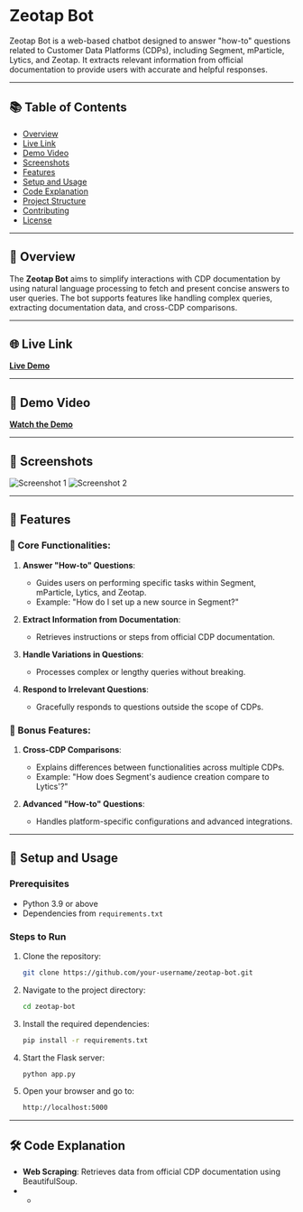 # Zeotap Bot

Zeotap Bot is a web-based chatbot designed to answer "how-to" questions related to Customer Data Platforms (CDPs), including Segment, mParticle, Lytics, and Zeotap. It extracts relevant information from official documentation to provide users with accurate and helpful responses.

---

## 📚 Table of Contents
- [Overview](#overview)
- [Live Link](#live-link)
- [Demo Video](#demo-video)
- [Screenshots](#screenshots)
- [Features](#features)
- [Setup and Usage](#setup-and-usage)
- [Code Explanation](#code-explanation)
- [Project Structure](#project-structure)
- [Contributing](#contributing)
- [License](#license)

---

## 📖 Overview
The **Zeotap Bot** aims to simplify interactions with CDP documentation by using natural language processing to fetch and present concise answers to user queries. The bot supports features like handling complex queries, extracting documentation data, and cross-CDP comparisons.

---

## 🌐 Live Link
[**Live Demo**](#)

---

## 🎥 Demo Video
[**Watch the Demo**](#)

---

## 📸 Screenshots
![Screenshot 1](screenshots/screenshot1.png)
![Screenshot 2](screenshots/screenshot2.png)

---

## 🌟 Features

### 🤖 Core Functionalities:
1. **Answer "How-to" Questions**:
   - Guides users on performing specific tasks within Segment, mParticle, Lytics, and Zeotap.
   - Example: "How do I set up a new source in Segment?"

2. **Extract Information from Documentation**:
   - Retrieves instructions or steps from official CDP documentation.

3. **Handle Variations in Questions**:
   - Processes complex or lengthy queries without breaking.

4. **Respond to Irrelevant Questions**:
   - Gracefully responds to questions outside the scope of CDPs.

### 🎁 Bonus Features:
1. **Cross-CDP Comparisons**:
   - Explains differences between functionalities across multiple CDPs.
   - Example: "How does Segment's audience creation compare to Lytics'?"

2. **Advanced "How-to" Questions**:
   - Handles platform-specific configurations and advanced integrations.

---

## 🚀 Setup and Usage

### Prerequisites
- Python 3.9 or above
- Dependencies from `requirements.txt`

### Steps to Run
1. Clone the repository:
    ```bash
    git clone https://github.com/your-username/zeotap-bot.git
    ```
2. Navigate to the project directory:
    ```bash
    cd zeotap-bot
    ```
3. Install the required dependencies:
    ```bash
    pip install -r requirements.txt
    ```
4. Start the Flask server:
    ```bash
    python app.py
    ```
5. Open your browser and go to:
    ```bash
    http://localhost:5000
    ```

---

## 🛠 Code Explanation
- **Web Scraping**: Retrieves data from official CDP documentation using BeautifulSoup.
- *

